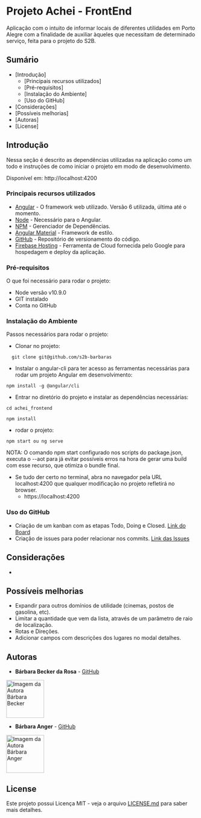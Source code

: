# Projeto Achei - FrontEnd
Aplicação com o intuito de informar locais de diferentes utilidades em Porto Alegre com a finalidade de auxiliar àqueles que necessitam de determinado serviço, feita para o projeto do S2B.

## Sumário

  - [Introdução]
    - [Principais recursos utilizados]
    - [Pré-requisitos]
    - [Instalação do Ambiente]
    - [Uso do GitHub]
  - [Considerações]
  - [Possíveis melhorias]
  - [Autoras]
  - [License]

## Introdução

Nessa seção é descrito as dependências utilizadas na aplicação como um todo e instruções de como iniciar o projeto em modo de desenvolvimento.

Disponível em: http://localhost:4200

### Principais recursos utilizados

* [Angular](http://angular.io) - O framework web utilizado. Versão 6 utilizada, última até o momento.
* [Node](https://nodejs.org/) - Necessário para o Angular.
* [NPM](https://www.npmjs.com) - Gerenciador de Dependências.
*  [Angular Material](https://material.angular.io/) - Framework de estilo.
*  [GitHub](https://github.com/) - Repositório de versionamento do código.
*  [Firebase Hosting](https://firebase.google.com/docs/hosting/?hl=pt-br) - Ferramenta de Cloud fornecida pelo Google para hospedagem e deploy da aplicação.


### Pré-requisitos

O que foi necessário para rodar o projeto: 

- Node versão v10.9.0
- GIT instalado
- Conta no GitHub

### Instalação do Ambiente

Passos necessários para rodar o projeto: 

- Clonar no projeto: 
```
  git clone git@github.com/s2b-barbaras
```
- Instalar o angular-cli para ter acesso as ferramentas necessárias para rodar um projeto Angular em desenvolvimento: 

```
npm install -g @angular/cli
```

- Entrar no diretório do projeto e instalar as dependências necessárias:

```
cd achei_frontend

npm install
```

- rodar o projeto:
```
npm start ou ng serve
```

NOTA: O comando npm start configurado nos scripts do package.json, executa o --aot para já evitar possíveis erros na hora de gerar uma build com esse recurso, que otimiza o bundle final.

- Se tudo der certo no terminal, abra no navegador pela URL localhost:4200 que qualquer modificação no projeto refletirá no browser.
  - https://localhost:4200


### Uso do GitHub
  - Criação de um kanban com as etapas Todo, Doing e Closed. [Link do Board](https://github.com/orgs/s2b-barbaras/projects/1)
  - Criação de issues para poder relacionar nos commits.
  [Link das Issues](https://github.com/s2b-barbaras/achei_frontend/issues)


## Considerações

- 


## Possíveis melhorias

- Expandir para outros domínios de utilidade (cinemas, postos de gasolina, etc).
- Limitar a quantidade que vem da lista, através de um parâmetro de raio de localização.
- Rotas e Direções.
- Adicionar campos com descrições dos lugares no modal detalhes.
  
## Autoras

* **Bárbara Becker da Rosa** -  [GitHub](https://github.com/barbbecker)

<a>
  <img 
  alt="Imagem da Autora Bárbara Becker" src="https://avatars1.githubusercontent.com/u/39573350?s=400&u=3a24cbbb390e39b0eaab3c8278124a8b8ee252ae&v=4" width="100">
</a>

* **Bárbara Anger** -  [GitHub](https://github.com/BarbaraAnger)
  
<a>
  <img 
  alt="Imagem da Autora Bárbara Anger" src="https://avatars3.githubusercontent.com/u/28331915?s=400&v=4" width="100">
</a>



## License

Este projeto possui Licença MIT - veja o arquivo [LICENSE.md](LICENSE.md) para saber mais detalhes.
